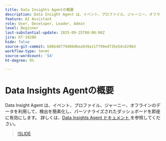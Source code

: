 ```yaml
---
title: Data Insights Agentの概要
description: Data Insight Agent は、イベント、プロファイル、ジャーニー、オフラインのデータを利用して、検出を簡素化し、パーソナライズされたダッシュボードを即座に有効にします。
feature: AI Assistant
role: User, Developer, Leader, Admin
level: Beginner
last-substantial-update: 2025-09-25T00:00:00Z
jira: KT-19280
hide: false
source-git-commit: b88b40779d00d6ea939a11f799ed735e5dc6296d
workflow-type: tm+mt
source-wordcount: '54'
ht-degree: 0%

---
```


# Data Insights Agentの概要

Data Insight Agent は、イベント、プロファイル、ジャーニー、オフラインのデータを利用して、検出を簡素化し、パーソナライズされたダッシュボードを即座に有効にします。 詳しくは、[Data Insights Agent ドキュメント ](https://experienceleague.adobe.com/en/docs/analytics-platform/using/cja-overview/cja-b2c-overview/data-analysis-ai) を参照してください。

>[!SLIDE](data-insights-agent-overview)
